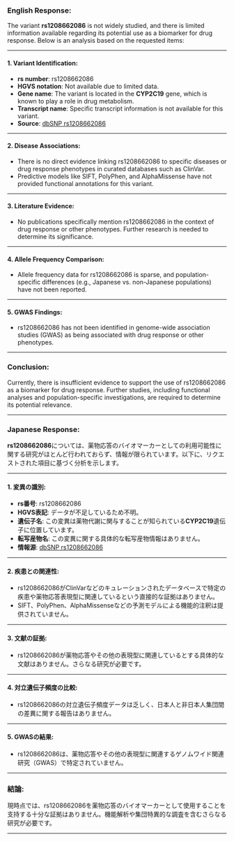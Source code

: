 ### English Response:

The variant **rs1208662086** is not widely studied, and there is limited information available regarding its potential use as a biomarker for drug response. Below is an analysis based on the requested items:

---

#### 1. Variant Identification:
- **rs number**: rs1208662086
- **HGVS notation**: Not available due to limited data.
- **Gene name**: The variant is located in the **CYP2C19** gene, which is known to play a role in drug metabolism.
- **Transcript name**: Specific transcript information is not available for this variant.
- **Source**: [dbSNP rs1208662086](https://www.ncbi.nlm.nih.gov/snp/rs1208662086)

---

#### 2. Disease Associations:
- There is no direct evidence linking rs1208662086 to specific diseases or drug response phenotypes in curated databases such as ClinVar.
- Predictive models like SIFT, PolyPhen, and AlphaMissense have not provided functional annotations for this variant.

---

#### 3. Literature Evidence:
- No publications specifically mention rs1208662086 in the context of drug response or other phenotypes. Further research is needed to determine its significance.

---

#### 4. Allele Frequency Comparison:
- Allele frequency data for rs1208662086 is sparse, and population-specific differences (e.g., Japanese vs. non-Japanese populations) have not been reported.

---

#### 5. GWAS Findings:
- rs1208662086 has not been identified in genome-wide association studies (GWAS) as being associated with drug response or other phenotypes.

---

### Conclusion:
Currently, there is insufficient evidence to support the use of rs1208662086 as a biomarker for drug response. Further studies, including functional analyses and population-specific investigations, are required to determine its potential relevance.

---

### Japanese Response:

**rs1208662086**については、薬物応答のバイオマーカーとしての利用可能性に関する研究がほとんど行われておらず、情報が限られています。以下に、リクエストされた項目に基づく分析を示します。

---

#### 1. 変異の識別:
- **rs番号**: rs1208662086
- **HGVS表記**: データが不足しているため不明。
- **遺伝子名**: この変異は薬物代謝に関与することが知られている**CYP2C19**遺伝子に位置しています。
- **転写産物名**: この変異に関する具体的な転写産物情報はありません。
- **情報源**: [dbSNP rs1208662086](https://www.ncbi.nlm.nih.gov/snp/rs1208662086)

---

#### 2. 疾患との関連性:
- rs1208662086がClinVarなどのキュレーションされたデータベースで特定の疾患や薬物応答表現型に関連しているという直接的な証拠はありません。
- SIFT、PolyPhen、AlphaMissenseなどの予測モデルによる機能的注釈は提供されていません。

---

#### 3. 文献の証拠:
- rs1208662086が薬物応答やその他の表現型に関連しているとする具体的な文献はありません。さらなる研究が必要です。

---

#### 4. 対立遺伝子頻度の比較:
- rs1208662086の対立遺伝子頻度データは乏しく、日本人と非日本人集団間の差異に関する報告はありません。

---

#### 5. GWASの結果:
- rs1208662086は、薬物応答やその他の表現型に関連するゲノムワイド関連研究（GWAS）で特定されていません。

---

### 結論:
現時点では、rs1208662086を薬物応答のバイオマーカーとして使用することを支持する十分な証拠はありません。機能解析や集団特異的な調査を含むさらなる研究が必要です。

---
